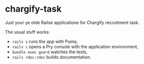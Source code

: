# chargify-task

Just your ye olde Railse applicatione for Chargify recruitment task.

The usual stuff works:

  * `rails s` runs the app with Puma,
  * `rails c` opens a Pry console with the application environment,
  * `bundle exec guard` watches the tests,
  * `rails rdoc:rdoc` builds documentation.
